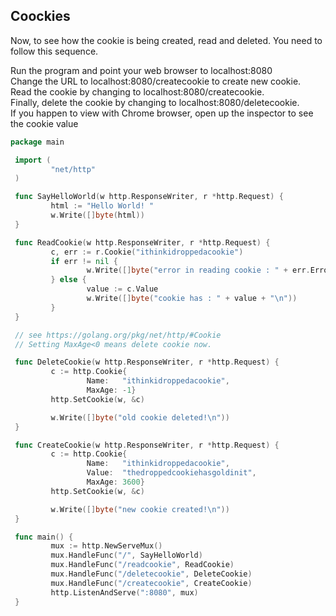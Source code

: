 ## Coockies
Now, to see how the cookie is being created, read and deleted. You need to follow this sequence.

Run the program and point your web browser to localhost:8080  
Change the URL to localhost:8080/createcookie to create new cookie.   
Read the cookie by changing to localhost:8080/createcookie.   
Finally, delete the cookie by changing to localhost:8080/deletecookie.   
If you happen to view with Chrome browser, open up the inspector to see the cookie value    


```go
package main

 import (
         "net/http"
 )

 func SayHelloWorld(w http.ResponseWriter, r *http.Request) {
         html := "Hello World! "
         w.Write([]byte(html))
 }

 func ReadCookie(w http.ResponseWriter, r *http.Request) {
         c, err := r.Cookie("ithinkidroppedacookie")
         if err != nil {
                 w.Write([]byte("error in reading cookie : " + err.Error() + "\n"))
         } else {
                 value := c.Value
                 w.Write([]byte("cookie has : " + value + "\n"))
         }
 }

 // see https://golang.org/pkg/net/http/#Cookie
 // Setting MaxAge<0 means delete cookie now.

 func DeleteCookie(w http.ResponseWriter, r *http.Request) {
         c := http.Cookie{
                 Name:   "ithinkidroppedacookie",
                 MaxAge: -1}
         http.SetCookie(w, &c)

         w.Write([]byte("old cookie deleted!\n"))
 }

 func CreateCookie(w http.ResponseWriter, r *http.Request) {
         c := http.Cookie{
                 Name:   "ithinkidroppedacookie",
                 Value:  "thedroppedcookiehasgoldinit",
                 MaxAge: 3600}
         http.SetCookie(w, &c)

         w.Write([]byte("new cookie created!\n"))
 }

 func main() {
         mux := http.NewServeMux()
         mux.HandleFunc("/", SayHelloWorld)
         mux.HandleFunc("/readcookie", ReadCookie)
         mux.HandleFunc("/deletecookie", DeleteCookie)
         mux.HandleFunc("/createcookie", CreateCookie)
         http.ListenAndServe(":8080", mux)
 }
```
